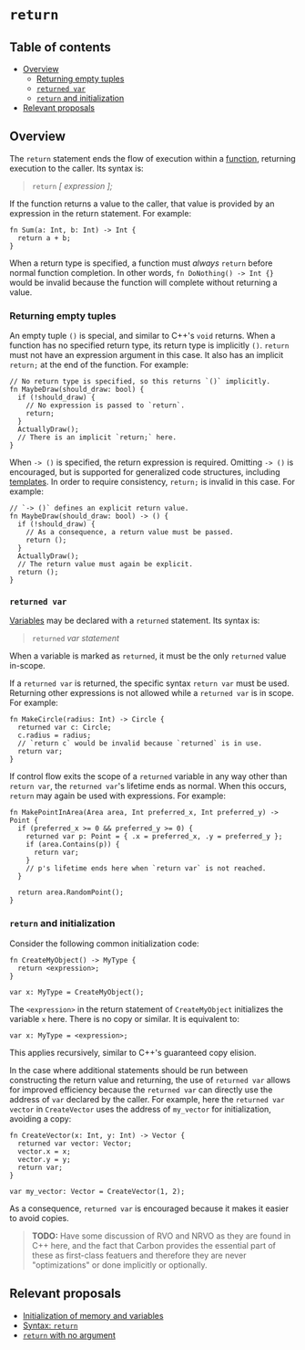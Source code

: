 # `return`

<!--
Part of the Carbon Language project, under the Apache License v2.0 with LLVM
Exceptions. See /LICENSE for license information.
SPDX-License-Identifier: Apache-2.0 WITH LLVM-exception
-->

<!-- toc -->

## Table of contents

-   [Overview](#overview)
    -   [Returning empty tuples](#returning-empty-tuples)
    -   [`returned var`](#returned-var)
    -   [`return` and initialization](#return-and-initialization)
-   [Relevant proposals](#relevant-proposals)

<!-- tocstop -->

## Overview

The `return` statement ends the flow of execution within a
[function](../functions.md), returning execution to the caller. Its syntax is:

> `return` _[ expression ];_

If the function returns a value to the caller, that value is provided by an
expression in the return statement. For example:

```carbon
fn Sum(a: Int, b: Int) -> Int {
  return a + b;
}
```

When a return type is specified, a function must _always_ `return` before normal
function completion. In other words, `fn DoNothing() -> Int {}` would be invalid
because the function will complete without returning a value.

### Returning empty tuples

An empty tuple `()` is special, and similar to C++'s `void` returns. When a
function has no specified return type, its return type is implicitly `()`.
`return` must not have an expression argument in this case. It also has an
implicit `return;` at the end of the function. For example:

```carbon
// No return type is specified, so this returns `()` implicitly.
fn MaybeDraw(should_draw: bool) {
  if (!should_draw) {
    // No expression is passed to `return`.
    return;
  }
  ActuallyDraw();
  // There is an implicit `return;` here.
}
```

When `-> ()` is specified, the return expression is required. Omitting `-> ()`
is encouraged, but is supported for generalized code structures, including
[templates](../templates.md). In order to require consistency, `return;` is
invalid in this case. For example:

```carbon
// `-> ()` defines an explicit return value.
fn MaybeDraw(should_draw: bool) -> () {
  if (!should_draw) {
    // As a consequence, a return value must be passed.
    return ();
  }
  ActuallyDraw();
  // The return value must again be explicit.
  return ();
}
```

### `returned var`

[Variables](../variables.md) may be declared with a `returned` statement. Its
syntax is:

> `returned` _var statement_

When a variable is marked as `returned`, it must be the only `returned` value
in-scope.

If a `returned var` is returned, the specific syntax `return var` must be used.
Returning other expressions is not allowed while a `returned var` is in scope.
For example:

```carbon
fn MakeCircle(radius: Int) -> Circle {
  returned var c: Circle;
  c.radius = radius;
  // `return c` would be invalid because `returned` is in use.
  return var;
}
```

If control flow exits the scope of a `returned` variable in any way other than
`return var`, the `returned var`'s lifetime ends as normal. When this occurs,
`return` may again be used with expressions. For example:

```carbon
fn MakePointInArea(Area area, Int preferred_x, Int preferred_y) -> Point {
  if (preferred_x >= 0 && preferred_y >= 0) {
    returned var p: Point = { .x = preferred_x, .y = preferred_y };
    if (area.Contains(p)) {
      return var;
    }
    // p's lifetime ends here when `return var` is not reached.
  }

  return area.RandomPoint();
}
```

### `return` and initialization

Consider the following common initialization code:

```carbon
fn CreateMyObject() -> MyType {
  return <expression>;
}

var x: MyType = CreateMyObject();
```

The `<expression>` in the return statement of `CreateMyObject` initializes the
variable `x` here. There is no copy or similar. It is equivalent to:

```carbon
var x: MyType = <expression>;
```

This applies recursively, similar to C++'s guaranteed copy elision.

In the case where additional statements should be run between constructing the
return value and returning, the use of `returned var` allows for improved
efficiency because the `returned var` can directly use the address of `var`
declared by the caller. For example, here the `returned var vector` in
`CreateVector` uses the address of `my_vector` for initialization, avoiding a
copy:

```carbon
fn CreateVector(x: Int, y: Int) -> Vector {
  returned var vector: Vector;
  vector.x = x;
  vector.y = y;
  return var;
}

var my_vector: Vector = CreateVector(1, 2);
```

As a consequence, `returned var` is encouraged because it makes it easier to
avoid copies.

> **TODO:** Have some discussion of RVO and NRVO as they are found in C++ here,
> and the fact that Carbon provides the essential part of these as first-class
> featuers and therefore they are never "optimizations" or done implicitly or
> optionally.

## Relevant proposals

-   [Initialization of memory and variables](/proposals/p0257.md)
-   [Syntax: `return`](/proposals/p0415.md)
-   [`return` with no argument](/proposals/p0538.md)
